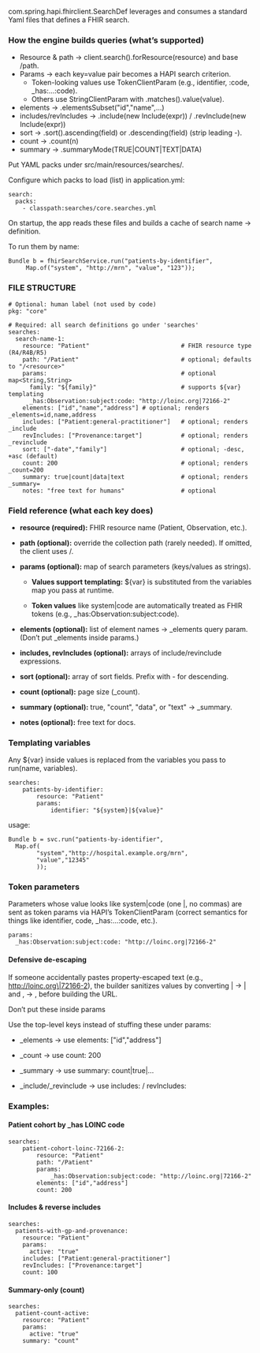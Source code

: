 com.spring.hapi.fhirclient.SearchDef leverages and consumes a standard Yaml files that defines a FHIR search.

### How the engine builds queries (what’s supported)

* Resource & path → client.search().forResource(resource) and base /path.
* Params → each key=value pair becomes a HAPI search criterion.
  * Token-looking values use TokenClientParam (e.g., identifier, :code, _has:...:code).
  * Others use StringClientParam with .matches().value(value).
* elements → .elementsSubset("id","name",...)
*  includes/revIncludes → .include(new Include(expr)) / .revInclude(new Include(expr))
* sort → .sort().ascending(field) or .descending(field) (strip leading -).
* count → .count(n)
* summary → .summaryMode(TRUE|COUNT|TEXT|DATA)

Put YAML packs under src/main/resources/searches/.

Configure which packs to load (list) in application.yml:
```
search:
  packs:
    - classpath:searches/core.searches.yml

```
On startup, the app reads these files and builds a cache of search name → definition.

To run them by name:
```
Bundle b = fhirSearchService.run("patients-by-identifier", 
     Map.of("system", "http://mrn", "value", "123"));
```

### FILE STRUCTURE
```
# Optional: human label (not used by code)
pkg: "core"

# Required: all search definitions go under 'searches'
searches:
  search-name-1:
    resource: "Patient"                          # FHIR resource type (R4/R4B/R5)
    path: "/Patient"                             # optional; defaults to "/<resource>"
    params:                                      # optional map<String,String>
      family: "${family}"                        # supports ${var} templating
      _has:Observation:subject:code: "http://loinc.org|72166-2"
    elements: ["id","name","address"] # optional; renders _elements=id,name,address
    includes: ["Patient:general-practitioner"]   # optional; renders _include
    revIncludes: ["Provenance:target"]           # optional; renders _revinclude
    sort: ["-date","family"]                     # optional; -desc, +asc (default)
    count: 200                                   # optional; renders _count=200
    summary: true|count|data|text                # optional; renders _summary=
    notes: "free text for humans"                # optional
```

### Field reference (what each key does)

* **resource (required):** FHIR resource name (Patient, Observation, etc.).

* **path (optional):** override the collection path (rarely needed). If omitted, the client uses /<resource>.

* **params (optional):** map of search parameters (keys/values as strings).

  * **Values support templating:** ${var} is substituted from the variables map you pass at runtime.

  * **Token values** like system|code are automatically treated as FHIR tokens (e.g., _has:Observation:subject:code).

* **elements (optional):** list of element names -> _elements query param. (Don’t put _elements inside params.)

* **includes, revIncludes (optional):** arrays of include/revinclude expressions.

* **sort (optional):** array of sort fields. Prefix with - for descending.

* **count (optional):** page size (_count).

* **summary (optional):** true, "count", "data", or "text" -> _summary.

* **notes (optional):** free text for docs.

### Templating variables

Any ${var} inside values is replaced from the variables you pass to run(name, variables).
```
searches:
    patients-by-identifier:
        resource: "Patient"
        params:
            identifier: "${system}|${value}"
```
usage:
```
Bundle b = svc.run("patients-by-identifier",
  Map.of(
        "system","http://hospital.example.org/mrn",
        "value","12345"
        ));
```

### Token parameters

Parameters whose value looks like system|code (one |, no commas) are sent as token params via HAPI’s TokenClientParam (correct semantics for things like identifier, code, _has:...:code, etc.).

```
params:
  _has:Observation:subject:code: "http://loinc.org|72166-2"

```
#### Defensive de-escaping

If someone accidentally pastes property-escaped text (e.g., http://loinc.org\|72166-2), 
the builder sanitizes values by converting \| → | and \, → , before building the URL.

Don’t put these inside params

Use the top-level keys instead of stuffing these under params:

* _elements → use elements: ["id","address"]

* _count → use count: 200

* _summary → use summary: count|true|...

* _include/_revinclude → use includes: / revIncludes:

### Examples:
#### Patient cohort by _has LOINC code
```
searches:
    patient-cohort-loinc-72166-2:
        resource: "Patient"
        path: "/Patient"
        params:
            _has:Observation:subject:code: "http://loinc.org|72166-2"
        elements: ["id","address"]
        count: 200
```

#### Includes & reverse includes

```
searches:
  patients-with-gp-and-provenance:
    resource: "Patient"
    params:
      active: "true"
    includes: ["Patient:general-practitioner"]
    revIncludes: ["Provenance:target"]
    count: 100
```

#### Summary-only (count)
```
searches:
  patient-count-active:
    resource: "Patient"
    params:
      active: "true"
    summary: "count"

```
